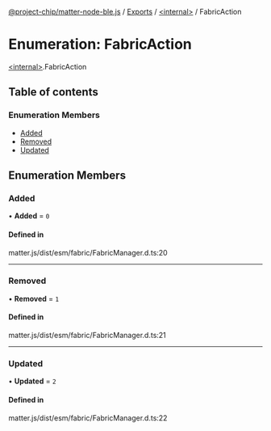 [@project-chip/matter-node-ble.js](../README.md) / [Exports](../modules.md) / [\<internal\>](../modules/internal_.md) / FabricAction

# Enumeration: FabricAction

[\<internal\>](../modules/internal_.md).FabricAction

## Table of contents

### Enumeration Members

- [Added](internal_.FabricAction.md#added)
- [Removed](internal_.FabricAction.md#removed)
- [Updated](internal_.FabricAction.md#updated)

## Enumeration Members

### Added

• **Added** = ``0``

#### Defined in

matter.js/dist/esm/fabric/FabricManager.d.ts:20

___

### Removed

• **Removed** = ``1``

#### Defined in

matter.js/dist/esm/fabric/FabricManager.d.ts:21

___

### Updated

• **Updated** = ``2``

#### Defined in

matter.js/dist/esm/fabric/FabricManager.d.ts:22

